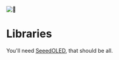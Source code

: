 ![:parrot:](http://dropit.velvetcache.org.s3.amazonaws.com/jmhobbs/NzY3UXrnMA/hackpack.gif)

# Libraries

You'll need [SeeedOLED](https://github.com/Seeed-Studio/OLED_Display_128X64), that should be all.
